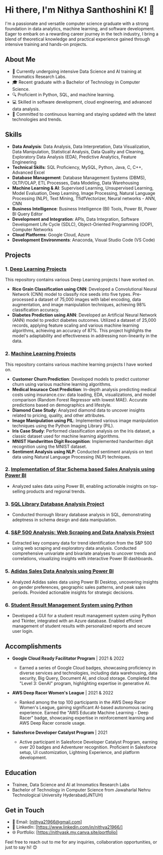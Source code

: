 # Hi there, I'm Nithya Santhoshini K! 👋

I'm a passionate and versatile computer science graduate with a strong foundation in data analytics, machine learning, and software development. Eager to embark on a rewarding career journey in the tech industry, I bring a blend of theoretical knowledge and practical experience gained through intensive training and hands-on projects.

## About Me

- 💼 Currently undergoing intensive Data Science and AI training at Innomatics Research Labs.
- 🎓 Recent graduate with a Bachelor of Technology in Computer Science.
- 🔍 Proficient in Python, SQL, and machine learning.
- 💻 Skilled in software development, cloud engineering, and advanced data analysis.
- 🌱 Committed to continuous learning and staying updated with the latest technologies and trends.

## Skills

- **Data Analysis**: Data Analysis, Data Interpretation, Data Visualization, Data Manipulation, Statistical Analysis, Data Quality and Cleaning, Exploratory Data Analysis (EDA), Predictive Analytics, Feature Engineering
- **Technical Skills**: SQL Proficiency, MySQL, Python, Java, C, C++, Advanced Excel
- **Database Management**: Database Management Systems (DBMS), OLTP/OLAP, ETL Processes, Data Modeling, Data Warehousing
- **Machine Learning & AI**: Supervised Learning, Unsupervised Learning, Model Evaluation, Deep Learning, Image Processing, Natural Language Processing (NLP), Text Mining, TfidfVectorizer, Neural networks - ANN, CNN
- **Business Intelligence**: Business Intelligence (BI) Tools, Power BI, Power BI Query Editor
- **Development and Integration**: APIs, Data Integration, Software Development Life Cycle (SDLC), Object-Oriented Programming (OOP), Computer Networks
- **Cloud Platforms**: Google Cloud, Azure
- **Development Environments**: Anaconda, Visual Studio Code (VS Code)

## Projects

### 1. [Deep Learning Projects](https://github.com/NithyaSanthoshiniK/Deep-Learning-Projects)
This repository contains various Deep Learning projects I have worked on. 
- **Rice Grain Classification using CNN**: Developed a Convolutional Neural Network (CNN) model to classify rice seeds into five types. Pre-processed a dataset of 75,000 images with label encoding, data augmentation, and image manipulation techniques, achieving 98% classification accuracy.
- **Diabetes Prediction using ANN**: Developed an Artificial Neural Network (ANN) model to predict diabetes outcomes. Utilized a dataset of 25,000 records, applying feature scaling and various machine learning algorithms, achieving an accuracy of 87%. This project highlights the model's adaptability and effectiveness in addressing non-linearity in the data.
  
### 2. [Machine Learning Projects](https://github.com/NithyaSanthoshiniK/Machine-Learning-Projects)
This repository contains various machine learning projects I have worked on. 
- **Customer Churn Prediction**: Developed models to predict customer churn using various machine learning algorithms.
- **Medical Insurace Cost Prediction**: In-depth analysis predicting medical costs using insurance.csv: data loading, EDA, visualizations, and model 
  comparison (Random Forest Regressor with lowest MAE). Accurate predictions based on demographics and lifestyle.
- **Diamond Case Study**: Analyzed diamond data to uncover insights related to pricing, quality, and other attributes.
- **Image Manipulation using PIL**: Implemented various image manipulation techniques using the Python Imaging Library (PIL).
- **Iris Case Study**: Performed classification analysis on the Iris dataset, a classic dataset used for machine learning algorithms.
- **MNIST Handwritten Digit Recognition**: Implemented handwritten digit recognition using the MNIST dataset.
- **Sentiment Analysis using NLP**: Conducted sentiment analysis on text data using Natural Language Processing (NLP) techniques.

### 2. [Implementation of Star Schema based Sales Analysis using Power BI](https://github.com/NithyaSanthoshiniK/PowerBIProject1)
- Analyzed sales data using Power BI, enabling actionable insights on top-selling products and regional trends.

### 3. [SQL Library Database Analysis Project](https://github.com/NithyaSanthoshiniK/SQL-Library-Database-Analysis-Project)
- Conducted thorough library database analysis in SQL, demonstrating adeptness in schema design and data manipulation.

### 4. [S&P 500 Analysis: Web Scraping and Data Analysis Project](https://github.com/NithyaSanthoshiniK/S-P-500)
- Extracted key company data for trend identification from the S&P 500 using web scraping and exploratory data analysis. Conducted comprehensive univariate and bivariate analyses to uncover trends and correlations, visualizing insights with interactive Power BI dashboards.

### 5. [Adidas Sales Data Analysis using Power BI](https://github.com/NithyaSanthoshiniK/Adidas-PowerBI-Project)
- Analyzed Adidas sales data using Power BI Desktop, uncovering insights on gender preferences, geographic sales patterns, and peak sales periods. Provided actionable insights for strategic decisions.

### 6. [Student Result Management System using Python](https://github.com/NithyaSanthoshiniK/Student-Result-Management-System)
- Developed a GUI for a student result management system using Python and Tkinter, integrated with an Azure database. Enabled efficient management of student results with personalized reports and secure user login.


## Accomplishments

- **Google Cloud Ready Facilitator Program** | 2021 & 2022
  - Earned a series of Google Cloud badges, showcasing proficiency in diverse services and technologies, including data warehousing, data security, Big Query, Document AI, and cloud storage. Completed the "Level 3: GenAI" program, highlighting expertise in generative AI.

- **AWS Deep Racer Women's League** | 2021 & 2022
  - Ranked among the top 100 participants in the AWS Deep Racer Women's League, gaining significant AI-based autonomous racing experience. Earned the "AWS Educate Machine Learning - Deep Racer" badge, showcasing expertise in reinforcement learning and AWS Deep Racer console usage.

- **Salesforce Developer Catalyst Program** | 2021
  - Active participant in Salesforce Developer Catalyst Program, earning over 20 badges and Adventurer recognition. Proficient in Salesforce setup, UI customization, Lightning Experience, and platform development.

## Education

- Trainee, Data Science and AI at Innomatics Research Labs
- Bachelor of Technology in Computer Science from Jawaharlal Nehru Technological University Hyderabad(JNTUH)


## Get in Touch

- 📧 Email: [nithya21966@gmail.com]
- 🔗 LinkedIn: [https://www.linkedin.com/in/nithya21966/]
- 🌐 Portfolio: [https://nithyask.my.canva.site/portfolio]

Feel free to reach out to me for any inquiries, collaboration opportunities, or just to say hi! 😊
